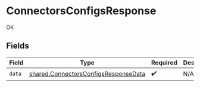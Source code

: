 # ConnectorsConfigsResponse

OK


## Fields

| Field                                                                                        | Type                                                                                         | Required                                                                                     | Description                                                                                  |
| -------------------------------------------------------------------------------------------- | -------------------------------------------------------------------------------------------- | -------------------------------------------------------------------------------------------- | -------------------------------------------------------------------------------------------- |
| `data`                                                                                       | [shared.ConnectorsConfigsResponseData](../../models/shared/connectorsconfigsresponsedata.md) | :heavy_check_mark:                                                                           | N/A                                                                                          |